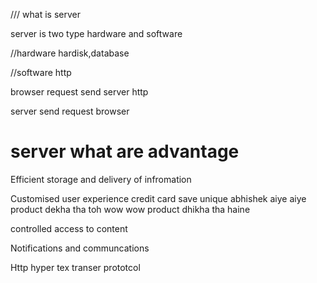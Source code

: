 /// what is server 

server is two type 
hardware and software

//hardware
hardisk,database 

//software
http

browser request send server http

server send request browser


server what are advantage
===================
Efficient storage and delivery of infromation



Customised user experience
credit card save  unique
abhishek aiye aiye product dekha tha toh wow wow product dhikha tha haine

controlled access to content


Notifications and communcations

Http hyper tex transer prototcol

